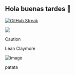 ## Hola buenas tardes 👋

[![GitHub Streak](https://streak-stats.demolab.com?user=jfajula&theme=gotham&short_numbers=true)](https://git.io/streak-stats)

 ![](http://github-profile-summary-cards.vercel.app/api/cards/profile-details?username=jfajula&theme=default) 

>[!CAUTION]
>Lean Claymore
>
>
>![image](https://github.com/user-attachments/assets/e07c0bcb-69c2-4cae-b7f7-82624fd1e461)


patata
